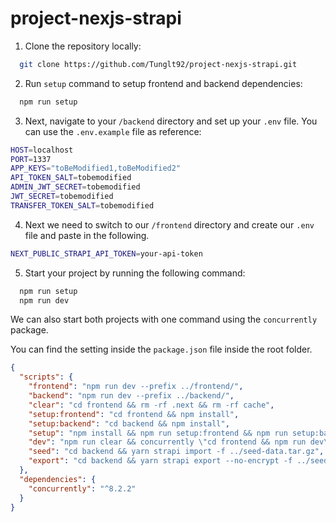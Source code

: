 # project-nexjs-strapi
1. Clone the repository locally:

```bash
  git clone https://github.com/Tunglt92/project-nexjs-strapi.git
```

2. Run `setup` command to setup frontend and backend dependencies:

```bash
  npm run setup
```

3. Next, navigate to your `/backend` directory and set up your `.env` file. You can use the `.env.example` file as reference:

```bash
HOST=localhost
PORT=1337
APP_KEYS="toBeModified1,toBeModified2"
API_TOKEN_SALT=tobemodified
ADMIN_JWT_SECRET=tobemodified
JWT_SECRET=tobemodified
TRANSFER_TOKEN_SALT=tobemodified
```

4. Next we need to switch to our `/frontend` directory and create our `.env` file and paste in the following. 

```bash
NEXT_PUBLIC_STRAPI_API_TOKEN=your-api-token
```


5. Start your project by running the following command:

```bash
  npm run setup
  npm run dev
```

We can also start both projects with one command using the `concurrently` package.

You can find the setting inside the `package.json` file inside the root folder.

```json
{
  "scripts": {
    "frontend": "npm run dev --prefix ../frontend/",
    "backend": "npm run dev --prefix ../backend/",
    "clear": "cd frontend && rm -rf .next && rm -rf cache",
    "setup:frontend": "cd frontend && npm install",
    "setup:backend": "cd backend && npm install",
    "setup": "npm install && npm run setup:frontend && npm run setup:backend",
    "dev": "npm run clear && concurrently \"cd frontend && npm run dev\" \"cd backend && npm run develop\"",
    "seed": "cd backend && yarn strapi import -f ../seed-data.tar.gz",
    "export": "cd backend && yarn strapi export --no-encrypt -f ../seed-data"
  },
  "dependencies": {
    "concurrently": "^8.2.2"
  }
}
```
